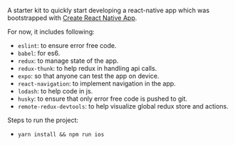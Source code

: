 A starter kit to quickly start developing a react-native app which was bootstrapped with [Create React Native App](https://github.com/react-community/create-react-native-app).

For now, it includes following:
* `eslint`: to ensure error free code.
* `babel`: for es6.
* `redux`: to manage state of the app.
* `redux-thunk`: to help redux in handling api calls.
* `expo`: so that anyone can test the app on device.
* `react-navigation`: to implement navigation in the app.
* `lodash`: to help code in js.
* `husky`: to ensure that only error free code is pushed to git.
* `remote-redux-devtools`: to help visualize global redux store and actions.

Steps to run the project:
* `yarn install && npm run ios`
